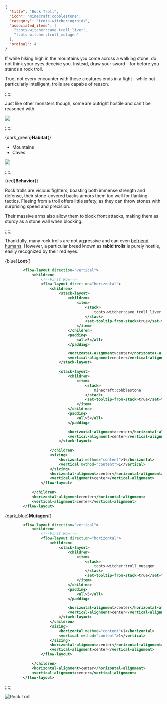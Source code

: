 ```json
{
  "title": "Rock Troll",
  "icon": "minecraft:cobblestone",
  "category": "tcots-witcher:ogroids",
  "associated_items": [
    "tcots-witcher:cave_troll_liver",
    "tcots-witcher:troll_mutagen"
  ],
  "ordinal": 4
}
```

If while hiking high in the mountains you come across a walking stone, do not think your eyes deceive you. 
Instead, draw your sword – for before you stands a rock troll.


True, not every encounter with these creatures ends in a fight - while not particularly intelligent, 
trolls are capable of reason.

;;;;;

Just like other monsters though, some are outright hostile and can't be reasoned with.

![](tcots-witcher:textures/gui/sprites/witcher_bestiary/entries/rock_troll/rock_troll_main.png,fit)

;;;;;

{dark_green}**Habitat**{}
- Mountains
- Caves

![](tcots-witcher:textures/gui/sprites/witcher_bestiary/entries/rock_troll/rock_troll_special.png,fit)


;;;;;

{red}**Behavior**{}

Rock trolls are vicious fighters, boasting both immense strength and defense, their stone-covered backs armors them too well for flanking tactics. 
Fleeing from a troll offers little safety, as they can throw stones with surprising speed and precision.


Their massive arms also allow them to block front attacks, making them as sturdy as a stone wall when blocking.

;;;;;

Thankfully, many rock trolls are not aggressive and can even [befriend humans](^tcots-witcher:misc/befriending_troll). 
However, a particular breed known as __rabid trolls__ is purely hostile, easily recognized by their red eyes.

{blue}**Loot**{}
```xml owo-ui
        <flow-layout direction="vertical">
            <children>
                <!--First Row-->
                <flow-layout direction="horizontal">
                    <children>
                        <stack-layout>
                            <children>
                                <item>
                                    <stack>
                                        tcots-witcher:cave_troll_liver
                                    </stack>
                                    <set-tooltip-from-stack>true</set-tooltip-from-stack>
                                </item>
                            </children>
                            <padding>
                                <all>5</all>
                            </padding>

                            <horizontal-alignment>center</horizontal-alignment>
                            <vertical-alignment>center</vertical-alignment>
                        </stack-layout>
                        
                        <stack-layout>
                            <children>
                                <item>
                                    <stack>
                                        minecraft:cobblestone
                                    </stack>
                                    <set-tooltip-from-stack>true</set-tooltip-from-stack>
                                </item>
                            </children>
                            <padding>
                                <all>5</all>
                            </padding>

                            <horizontal-alignment>center</horizontal-alignment>
                            <vertical-alignment>center</vertical-alignment>
                        </stack-layout>
                        
                    </children>
                    <sizing>
                        <horizontal method="content">1</horizontal>
                        <vertical method="content">1</vertical>
                    </sizing>
                    <horizontal-alignment>center</horizontal-alignment>
                    <vertical-alignment>center</vertical-alignment>
                </flow-layout>
                
            </children>
            <horizontal-alignment>center</horizontal-alignment>
            <vertical-alignment>center</vertical-alignment>
        </flow-layout>
```

{dark_blue}**Mutagen**{}
```xml owo-ui
        <flow-layout direction="vertical">
            <children>
                <!--First Row-->
                <flow-layout direction="horizontal">
                    <children>
                        <stack-layout>
                            <children>
                                <item>
                                    <stack>
                                        tcots-witcher:troll_mutagen
                                    </stack>
                                    <set-tooltip-from-stack>true</set-tooltip-from-stack>
                                </item>
                            </children>
                            <padding>
                                <all>5</all>
                            </padding>

                            <horizontal-alignment>center</horizontal-alignment>
                            <vertical-alignment>center</vertical-alignment>
                        </stack-layout>
                    </children>
                    <sizing>
                        <horizontal method="content">1</horizontal>
                        <vertical method="content">1</vertical>
                    </sizing>
                    <horizontal-alignment>center</horizontal-alignment>
                    <vertical-alignment>center</vertical-alignment>
                </flow-layout>
                
            </children>
            <horizontal-alignment>center</horizontal-alignment>
            <vertical-alignment>center</vertical-alignment>
        </flow-layout>
```

;;;;;




![Rock Troll](tcots-witcher:textures/gui/sprites/witcher_bestiary/entries/rock_troll/rock_troll_full.png,fit)
